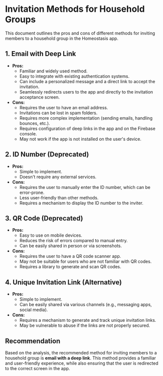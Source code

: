 # Invitation Methods for Household Groups

This document outlines the pros and cons of different methods for inviting members to a household group in the Homeostasis app.

## 1. Email with Deep Link

*   **Pros:**
    *   Familiar and widely used method.
    *   Easy to integrate with existing authentication systems.
    *   Can include a personalized message and a direct link to accept the invitation.
    *   Seamlessly redirects users to the app and directly to the invitation acceptance screen.
*   **Cons:**
    *   Requires the user to have an email address.
    *   Invitations can be lost in spam folders.
    *   Requires more complex implementation (sending emails, handling bounces, etc.).
    *   Requires configuration of deep links in the app and on the Firebase console.
    *   May not work if the app is not installed on the user's device.

## 2. ID Number (Deprecated)

*   **Pros:**
    *   Simple to implement.
    *   Doesn't require any external services.
*   **Cons:**
    *   Requires the user to manually enter the ID number, which can be error-prone.
    *   Less user-friendly than other methods.
    *   Requires a mechanism to display the ID number to the inviter.

## 3. QR Code (Deprecated)

*   **Pros:**
    *   Easy to use on mobile devices.
    *   Reduces the risk of errors compared to manual entry.
    *   Can be easily shared in person or via screenshots.
*   **Cons:**
    *   Requires the user to have a QR code scanner app.
    *   May not be suitable for users who are not familiar with QR codes.
    *   Requires a library to generate and scan QR codes.

## 4. Unique Invitation Link (Alternative)

*   **Pros:**
    *   Simple to implement.
    *   Can be easily shared via various channels (e.g., messaging apps, social media).
*   **Cons:**
    *   Requires a mechanism to generate and track unique invitation links.
    *   May be vulnerable to abuse if the links are not properly secured.

## Recommendation

Based on the analysis, the recommended method for inviting members to a household group is **email with a deep link**. This method provides a familiar and user-friendly experience, while also ensuring that the user is redirected to the correct screen in the app.